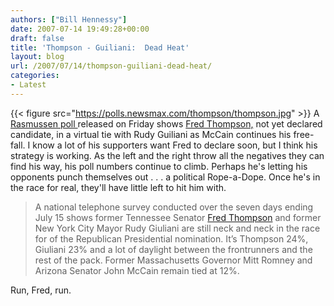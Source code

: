 ```yaml
---
authors: ["Bill Hennessy"]
date: 2007-07-14 19:49:28+00:00
draft: false
title: 'Thompson - Guiliani:  Dead Heat'
layout: blog
url: /2007/07/14/thompson-guiliani-dead-heat/
categories:
- Latest
---
```


{{< figure src="https://polls.newsmax.com/thompson/thompson.jpg" >}}
A [Rasmussen poll ](https://www.rasmussenreports.com/public_content/politics/2008_republican_presidential_primary)released on Friday shows [Fred Thompson,](https://polls.newsmax.com/thompson/?promo_code=32EC-1) not yet declared candidate, in a virtual tie with Rudy Guiliani as McCain continues his free-fall.  I know a lot of his supporters want Fred to declare soon, but I think his strategy is working.  As the left and the right throw all the negatives they can find his way, his poll numbers continue to climb.  Perhaps he's letting his opponents punch themselves out . . . a political Rope-a-Dope.  Once he's in the race for real, they'll have little left to hit him with.


> A national telephone survey conducted over the seven days ending July 15 shows former Tennessee Senator [Fred Thompson](https://www.rasmussenreports.com/public_content/politics/2008_republican_presidential_primary#) and former New York City Mayor Rudy Giuliani are still neck and neck in the race for of the Republican Presidential nomination. It’s Thompson 24%, Giuliani 23% and a lot of daylight between the frontrunners and the rest of the pack. Former Massachusetts Governor Mitt Romney and Arizona Senator John McCain remain tied at 12%.


Run, Fred, run.
